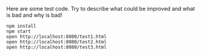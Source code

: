 Here are some test code. Try to describe what could be improved and what is bad and why is bad!

```
npm install
npm start
open http://localhost:8080/test1.html
open http://localhost:8080/test2.html
open http://localhost:8080/test3.html
```